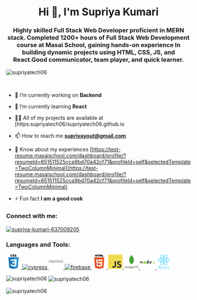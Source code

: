 <h1 align="center">Hi 👋, I'm Supriya Kumari</h1>
<h3 align="center">Highly skilled Full Stack Web Developer proficient in MERN stack. Completed 1200+ hours of Full Stack Web Development course at Masai School, gaining hands-on experience In building dynamic projects using HTML, CSS, JS, and React.Good communicator, team player, and quick learner.</h3>

<p align="left"> <img src="https://komarev.com/ghpvc/?username=supriyatech06&label=Profile%20views&color=0e75b6&style=flat" alt="supriyatech06" /> </p>

<p align="left"> <a href="https://twitter.com/" target="blank"><img src="https://img.shields.io/twitter/follow/?logo=twitter&style=for-the-badge" alt="" /></a> </p>

- 🔭 I’m currently working on **Backend**

- 🌱 I’m currently learning **React**

- 👨‍💻 All of my projects are available at [https:supriyatech06/supriyatech06.github.io

- 📫 How to reach me **supriyayout@gmail.com**

- 📄 Know about my experiences [https://test-resume.masaischool.com/dashboard/profile/?resumeId=651511525cca9bd70a42cf71&profileId=self&selectedTemplate=TwoColumnMinimal](https://test-resume.masaischool.com/dashboard/profile/?resumeId=651511525cca9bd70a42cf71&profileId=self&selectedTemplate=TwoColumnMinimal)

- ⚡ Fun fact **I am a good cook**

<h3 align="left">Connect with me:</h3>
<p align="left">
<a href="https://linkedin.com/in/supriya-kumari-637009205" target="blank"><img align="center" src="https://raw.githubusercontent.com/rahuldkjain/github-profile-readme-generator/master/src/images/icons/Social/linked-in-alt.svg" alt="supriya-kumari-637009205" height="30" width="40" /></a>
</p>

<h3 align="left">Languages and Tools:</h3>
<p align="left"> <a href="https://www.w3schools.com/css/" target="_blank" rel="noreferrer"> <img src="https://raw.githubusercontent.com/devicons/devicon/master/icons/css3/css3-original-wordmark.svg" alt="css3" width="40" height="40"/> </a> <a href="https://www.cypress.io" target="_blank" rel="noreferrer"> <img src="https://raw.githubusercontent.com/simple-icons/simple-icons/6e46ec1fc23b60c8fd0d2f2ff46db82e16dbd75f/icons/cypress.svg" alt="cypress" width="40" height="40"/> </a> <a href="https://expressjs.com" target="_blank" rel="noreferrer"> <img src="https://raw.githubusercontent.com/devicons/devicon/master/icons/express/express-original-wordmark.svg" alt="express" width="40" height="40"/> </a> <a href="https://firebase.google.com/" target="_blank" rel="noreferrer"> <img src="https://www.vectorlogo.zone/logos/firebase/firebase-icon.svg" alt="firebase" width="40" height="40"/> </a> <a href="https://www.w3.org/html/" target="_blank" rel="noreferrer"> <img src="https://raw.githubusercontent.com/devicons/devicon/master/icons/html5/html5-original-wordmark.svg" alt="html5" width="40" height="40"/> </a> <a href="https://developer.mozilla.org/en-US/docs/Web/JavaScript" target="_blank" rel="noreferrer"> <img src="https://raw.githubusercontent.com/devicons/devicon/master/icons/javascript/javascript-original.svg" alt="javascript" width="40" height="40"/> </a> <a href="https://www.mongodb.com/" target="_blank" rel="noreferrer"> <img src="https://raw.githubusercontent.com/devicons/devicon/master/icons/mongodb/mongodb-original-wordmark.svg" alt="mongodb" width="40" height="40"/> </a> <a href="https://nodejs.org" target="_blank" rel="noreferrer"> <img src="https://raw.githubusercontent.com/devicons/devicon/master/icons/nodejs/nodejs-original-wordmark.svg" alt="nodejs" width="40" height="40"/> </a> <a href="https://reactjs.org/" target="_blank" rel="noreferrer"> <img src="https://raw.githubusercontent.com/devicons/devicon/master/icons/react/react-original-wordmark.svg" alt="react" width="40" height="40"/> </a> </p>

<p><img align="left" src="https://github-readme-stats.vercel.app/api/top-langs?username=supriyatech06&show_icons=true&locale=en&layout=compact" alt="supriyatech06" /></p>

<p>&nbsp;<img align="center" src="https://github-readme-stats.vercel.app/api?username=supriyatech06&show_icons=true&locale=en" alt="supriyatech06" /></p>

<p><img align="center" src="https://github-readme-streak-stats.herokuapp.com/?user=supriyatech06&" alt="supriyatech06" /></p>


